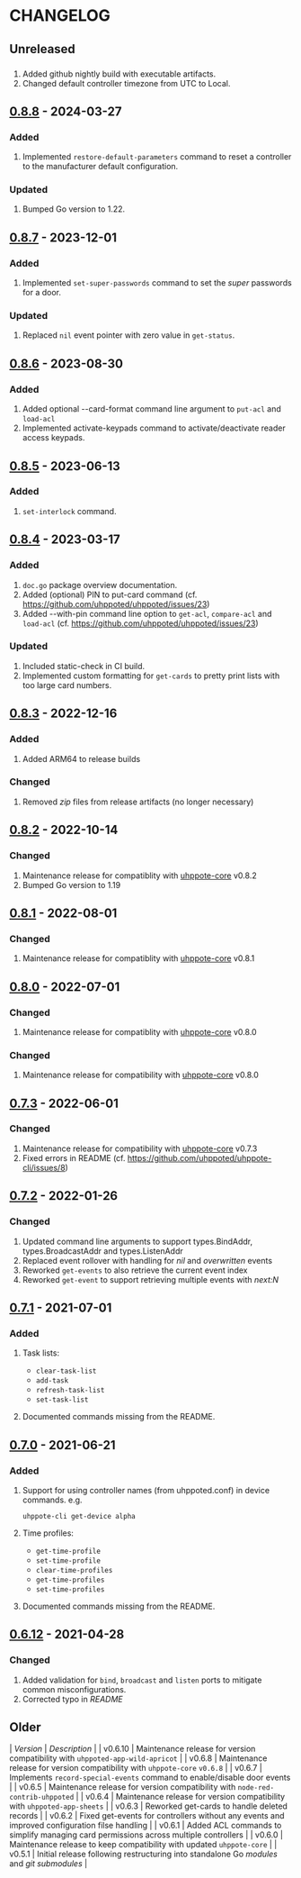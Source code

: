 # CHANGELOG

## Unreleased

###
1. Added github nightly build with executable artifacts.
2. Changed default controller timezone from UTC to Local.


## [0.8.8](https://github.com/uhppoted/uhppote-cli/releases/tag/v0.8.8) - 2024-03-27

### Added
1. Implemented `restore-default-parameters` command to reset a controller to the manufacturer
   default configuration.

### Updated
1. Bumped Go version to 1.22.


## [0.8.7](https://github.com/uhppoted/uhppote-cli/releases/tag/v0.8.7) - 2023-12-01

### Added
1. Implemented `set-super-passwords` command to set the _super_ passwords for a door.

### Updated
1. Replaced `nil` event pointer with zero value in `get-status`.


## [0.8.6](https://github.com/uhppoted/uhppote-cli/releases/tag/v0.8.6) - 2023-08-30

### Added
1. Added optional --card-format command line argument to `put-acl` and `load-acl`
2. Implemented activate-keypads command to activate/deactivate reader access keypads.


## [0.8.5](https://github.com/uhppoted/uhppote-cli/releases/tag/v0.8.5) - 2023-06-13

### Added
1. `set-interlock` command.


## [0.8.4](https://github.com/uhppoted/uhppote-cli/releases/tag/v0.8.4) - 2023-03-17

### Added
1. `doc.go` package overview documentation.
2. Added (optional) PIN to put-card command (cf. https://github.com/uhppoted/uhppoted/issues/23)
3. Added --with-pin command line option to `get-acl`, `compare-acl` and `load-acl` (cf. https://github.com/uhppoted/uhppoted/issues/23)

### Updated
1. Included static-check in CI build.
2. Implemented custom formatting for `get-cards` to pretty print lists with too large card numbers.


## [0.8.3](https://github.com/uhppoted/uhppote-cli/releases/tag/v0.8.3) - 2022-12-16

### Added
1. Added ARM64 to release builds

### Changed
1. Removed _zip_ files from release artifacts (no longer necessary)


## [0.8.2](https://github.com/uhppoted/uhppote-cli/releases/tag/v0.8.2) - 2022-10-14

### Changed
1. Maintenance release for compatiblity with [uhppote-core](https://github.com/uhppoted/uhppote-core) v0.8.2
2. Bumped Go version to 1.19


## [0.8.1](https://github.com/uhppoted/uhppote-cli/releases/tag/v0.8.1) - 2022-08-01

### Changed
1. Maintenance release for compatiblity with [uhppote-core](https://github.com/uhppoted/uhppote-core) v0.8.1


## [0.8.0](https://github.com/uhppoted/uhppote-cli/releases/tag/v0.8.0) - 2022-07-01

### Changed
1. Maintenance release for compatiblity with [uhppote-core](https://github.com/uhppoted/uhppote-core) v0.8.0


### Changed
1. Maintenance release for compatibility with [uhppote-core](https://github.com/uhppoted/uhppote-core) 
   v0.8.0


## [0.7.3](https://github.com/uhppoted/uhppote-cli/releases/tag/v0.7.3) - 2022-06-01

### Changed
1. Maintenance release for compatibility with [uhppote-core](https://github.com/uhppoted/uhppote-core) 
   v0.7.3
2. Fixed errors in README (cf. https://github.com/uhppoted/uhppote-cli/issues/8)


## [0.7.2](https://github.com/uhppoted/uhppote-cli/releases/tag/v0.7.2) - 2022-01-26

### Changed
1. Updated command line arguments to support types.BindAddr, types.BroadcastAddr and types.ListenAddr
2. Replaced event rollover with handling for _nil_ and _overwritten_ events
3. Reworked `get-events` to also retrieve the current event index
4. Reworked `get-event` to support retrieving multiple events with _next:N_


## [0.7.1](https://github.com/uhppoted/uhppote-cli/releases/tag/v0.7.1) - 2021-07-01

### Added
1. Task lists:
   -  `clear-task-list`
   -  `add-task`
   -  `refresh-task-list`
   -  `set-task-list`

2. Documented commands missing from the README.


## [0.7.0](https://github.com/uhppoted/uhppote-cli/releases/tag/v0.7.0) - 2021-06-21

### Added
1. Support for using controller names (from uhppoted.conf) in device commands. e.g. 
   ```
   uhppote-cli get-device alpha
   ```

2. Time profiles:
   -  `get-time-profile`
   -  `set-time-profile`
   -  `clear-time-profiles`
   -  `get-time-profiles`
   -  `set-time-profiles`

3. Documented commands missing from the README.


## [0.6.12](https://github.com/uhppoted/uhppote-cli/releases/tag/v0.6.12) - 2021-04-28

### Changed
1. Added validation for `bind`, `broadcast` and `listen` ports to mitigate common misconfigurations.
2. Corrected typo in _README_

## Older

| *Version* | *Description*                                                                                      |
| v0.6.10   | Maintenance release for version compatibility with `uhppoted-app-wild-apricot`                     |
| v0.6.8    | Maintenance release for version compatibility with `uhppote-core` `v0.6.8`                         |
| v0.6.7    | Implements `record-special-events` command to enable/disable door events                           |
| v0.6.5    | Maintenance release for version compatibility with `node-red-contrib-uhppoted`                     |
| v0.6.4    | Maintenance release for version compatibility with `uhppoted-app-sheets`                           |
| v0.6.3    | Reworked get-cards to handle deleted records                                                       |
| v0.6.2    | Fixed get-events for controllers without any events and improved configuration filse handling      |
| v0.6.1    | Added ACL commands to simplify managing card permissions across multiple controllers               |
| v0.6.0    | Maintenance release to keep compatibility with updated `uhppote-core`                              |
| v0.5.1    | Initial release following restructuring into standalone Go *modules* and *git submodules*          |
